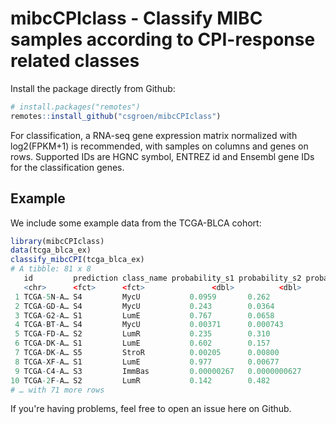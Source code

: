 # mibcCPIclass - Classify MIBC samples according to CPI-response related classes

Install the package directly from Github:
```r
# install.packages("remotes")
remotes::install_github("csgroen/mibcCPIclass")
```
For classification, a RNA-seq gene expression matrix normalized with log2(FPKM+1)
is recommended, with samples on columns and genes on rows. Supported IDs are HGNC
symbol, ENTREZ id and Ensembl gene IDs for the classification genes.

## Example

We include some example data from the TCGA-BLCA cohort:
```r
library(mibcCPIclass)
data(tcga_blca_ex)
classify_mibcCPI(tcga_blca_ex)
# A tibble: 81 x 8
   id         prediction class_name probability_s1 probability_s2 probability_s3 probability_s4 probability_s5
   <chr>      <fct>      <fct>               <dbl>          <dbl>          <dbl>          <dbl>          <dbl>
 1 TCGA-5N-A… S4         MycU           0.0959       0.262              0.195            0.447      0.000400  
 2 TCGA-GD-A… S4         MycU           0.243        0.0364             0.00851          0.712      0.0000648 
 3 TCGA-G2-A… S1         LumE           0.767        0.0658             0.0192           0.144      0.00377   
 4 TCGA-BT-A… S4         MycU           0.00371      0.000743           0.256            0.740      0.0000706 
 5 TCGA-FD-A… S2         LumR           0.235        0.310              0.264            0.189      0.00162   
 6 TCGA-DK-A… S1         LumE           0.602        0.157              0.00122          0.239      0.0000204 
 7 TCGA-DK-A… S5         StroR          0.00205      0.00800            0.00922          0.280      0.701     
 8 TCGA-XF-A… S1         LumE           0.977        0.00677            0.000474         0.0156     0.00000343
 9 TCGA-C4-A… S3         ImmBas         0.00000267   0.0000000627       0.973            0.0269     0.00000400
10 TCGA-2F-A… S2         LumR           0.142        0.482              0.0614           0.310      0.00528   
# … with 71 more rows
```

If you're having problems, feel free to open an issue here on Github.
